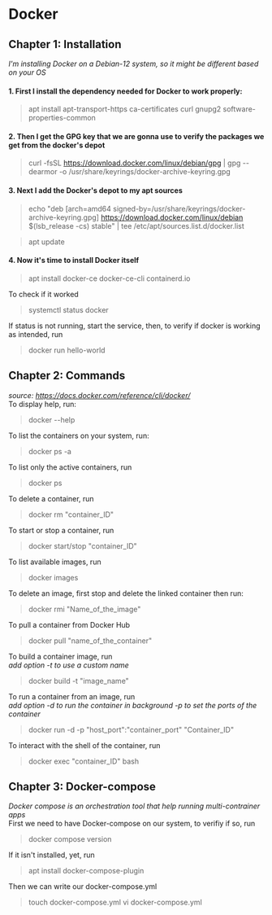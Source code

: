 # Docker

## Chapter 1: Installation 
*I'm installing Docker on a Debian-12 system, so it might be different based on your OS*

#### 1. First I install the dependency needed for Docker to work properly:

> apt install apt-transport-https ca-certificates curl gnupg2 software-properties-common

#### 2. Then I get the GPG key that we are gonna use to verify the packages we get from the docker's depot

> curl -fsSL https://download.docker.com/linux/debian/gpg | gpg --dearmor -o /usr/share/keyrings/docker-archive-keyring.gpg

#### 3. Next I add the Docker's depot to my apt sources

>echo "deb [arch=amd64 signed-by=/usr/share/keyrings/docker-archive-keyring.gpg] https://download.docker.com/linux/debian $(lsb_release -cs) stable" | tee /etc/apt/sources.list.d/docker.list

> apt update

#### 4. Now it's time to install Docker itself 

> apt install docker-ce docker-ce-cli containerd.io

To check if it worked

> systemctl status docker

If status is not running, start the service, then, to verify if docker is working as intended, run

> docker run hello-world

## Chapter 2: Commands
*source: https://docs.docker.com/reference/cli/docker/* \
To display help, run:
> docker --help

To list the containers on your system, run:
> docker ps -a

To list only the active containers, run
> docker ps

To delete a container, run
> docker rm "container_ID"

To start or stop a container, run
>docker start/stop "container_ID"

To list available images, run
> docker images

To delete an image, first stop and delete the linked container then run:
> docker rmi "Name_of_the_image"

To pull a container from Docker Hub
> docker pull "name_of_the_container"

To build a container image, run \
*add option -t to use a custom name*
> docker build -t "image_name"


To run a container from an image, run \
*add option -d to run the container in background -p to set the ports of the container*
> docker run  -d -p "host_port":"container_port" "Container_ID"

To interact with the shell of the container, run
> docker exec "container_ID" bash

## Chapter 3: Docker-compose
*Docker compose is an orchestration tool that help running multi-contrainer apps* \
First we need to have Docker-compose on our system, to verifiy if so, run
> docker compose version

If it isn't installed, yet, run
> apt install docker-compose-plugin

Then we can write our docker-compose.yml
> touch docker-compose.yml
vi docker-compose.yml
